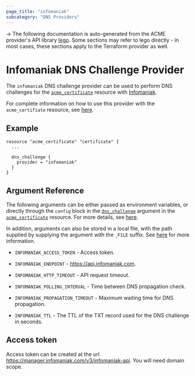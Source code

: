 ```yaml
---
page_title: "infomaniak"
subcategory: "DNS Providers"
---
```


-> The following documentation is auto-generated from the ACME
provider's API library [lego](https://go-acme.github.io/lego/).  Some
sections may refer to lego directly - in most cases, these sections
apply to the Terraform provider as well.

# Infomaniak DNS Challenge Provider

The `infomaniak` DNS challenge provider can be used to perform DNS challenges for
the [`acme_certificate`][resource-acme-certificate] resource with
[Infomaniak](https://www.infomaniak.com/).

[resource-acme-certificate]: ../resources/certificate.md

For complete information on how to use this provider with the `acme_certifiate`
resource, see [here][resource-acme-certificate-dns-challenges].

[resource-acme-certificate-dns-challenges]: ../resources/certificate.md#using-dns-challenges

## Example

```hcl
resource "acme_certificate" "certificate" {
  ...

  dns_challenge {
    provider = "infomaniak"
  }
}
```
## Argument Reference

The following arguments can be either passed as environment variables, or
directly through the `config` block in the
[`dns_challenge`][resource-acme-certificate-dns-challenge-arg] argument in the
[`acme_certificate`][resource-acme-certificate] resource. For more details, see
[here][resource-acme-certificate-dns-challenges].

[resource-acme-certificate-dns-challenge-arg]: ../resources/certificate.md#dns_challenge

In addition, arguments can also be stored in a local file, with the path
supplied by supplying the argument with the `_FILE` suffix. See
[here][acme-certificate-file-arg-example] for more information.

[acme-certificate-file-arg-example]: ../resources/certificate.md#using-variable-files-for-provider-arguments

* `INFOMANIAK_ACCESS_TOKEN` - Access token.

* `INFOMANIAK_ENDPOINT` - https://api.infomaniak.com.
* `INFOMANIAK_HTTP_TIMEOUT` - API request timeout.
* `INFOMANIAK_POLLING_INTERVAL` - Time between DNS propagation check.
* `INFOMANIAK_PROPAGATION_TIMEOUT` - Maximum waiting time for DNS propagation.
* `INFOMANIAK_TTL` - The TTL of the TXT record used for the DNS challenge in seconds.

## Access token

Access token can be created at the url https://manager.infomaniak.com/v3/infomaniak-api.
You will need domain scope.
```

